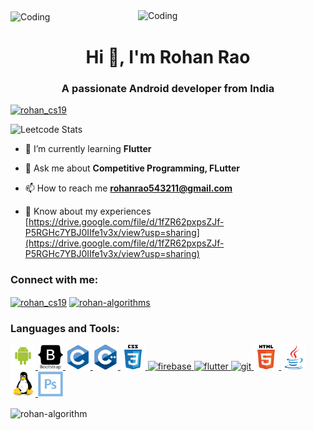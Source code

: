 
<img align="center" alt="Coding" width="1000" src="https://media.licdn.com/dms/image/C5616AQHdAZwmlt3-MQ/profile-displaybackgroundimage-shrink_200_800/0/1628742030836?e=2147483647&v=beta&t=-EQU_CDIBdknkrwEb5j8j7tnMPunCxBw85L684qWg_k">
<img align="right" alt="Coding" width="300" src="https://miro.medium.com/v2/resize:fit:1400/1*4fNBO_UDYEVxM0E5T2FyJQ.gif">
<h1 align="center">Hi 👋, I'm Rohan Rao</h1>
<h3 align="center">A passionate Android developer from India</h3>

<p align="left"> <a href="https://twitter.com/rohan_cs19" target="blank"><img src="https://img.shields.io/twitter/follow/rohan_cs19?logo=twitter&style=for-the-badge" alt="rohan_cs19" /></a> </p>

![Leetcode Stats](https://leetcard.jacoblin.cool/rohan_cs)

- 🌱 I’m currently learning **Flutter**

- 💬 Ask me about **Competitive Programming, FLutter**

- 📫 How to reach me **rohanrao543211@gmail.com**

- 📄 Know about my experiences [https://drive.google.com/file/d/1fZR62pxpsZJf-P5RGHc7YBJ0IIfe1v3x/view?usp=sharing](https://drive.google.com/file/d/1fZR62pxpsZJf-P5RGHc7YBJ0IIfe1v3x/view?usp=sharing)

<h3 align="left">Connect with me:</h3>
<p align="left">
<a href="https://twitter.com/rohan_cs19" target="blank"><img align="center" src="https://raw.githubusercontent.com/rahuldkjain/github-profile-readme-generator/master/src/images/icons/Social/twitter.svg" alt="rohan_cs19" height="30" width="40" /></a>
<a href="https://linkedin.com/in/rohan-algorithms" target="blank"><img align="center" src="https://raw.githubusercontent.com/rahuldkjain/github-profile-readme-generator/master/src/images/icons/Social/linked-in-alt.svg" alt="rohan-algorithms" height="30" width="40" /></a>
</p>

<h3 align="left">Languages and Tools:</h3>
<p align="left"> <a href="https://developer.android.com" target="_blank" rel="noreferrer"> <img src="https://raw.githubusercontent.com/devicons/devicon/master/icons/android/android-original-wordmark.svg" alt="android" width="40" height="40"/> </a> <a href="https://getbootstrap.com" target="_blank" rel="noreferrer"> <img src="https://raw.githubusercontent.com/devicons/devicon/master/icons/bootstrap/bootstrap-plain-wordmark.svg" alt="bootstrap" width="40" height="40"/> </a> <a href="https://www.cprogramming.com/" target="_blank" rel="noreferrer"> <img src="https://raw.githubusercontent.com/devicons/devicon/master/icons/c/c-original.svg" alt="c" width="40" height="40"/> </a> <a href="https://www.w3schools.com/cpp/" target="_blank" rel="noreferrer"> <img src="https://raw.githubusercontent.com/devicons/devicon/master/icons/cplusplus/cplusplus-original.svg" alt="cplusplus" width="40" height="40"/> </a> <a href="https://www.w3schools.com/css/" target="_blank" rel="noreferrer"> <img src="https://raw.githubusercontent.com/devicons/devicon/master/icons/css3/css3-original-wordmark.svg" alt="css3" width="40" height="40"/> </a> <a href="https://firebase.google.com/" target="_blank" rel="noreferrer"> <img src="https://www.vectorlogo.zone/logos/firebase/firebase-icon.svg" alt="firebase" width="40" height="40"/> </a> <a href="https://flutter.dev" target="_blank" rel="noreferrer"> <img src="https://www.vectorlogo.zone/logos/flutterio/flutterio-icon.svg" alt="flutter" width="40" height="40"/> </a> <a href="https://git-scm.com/" target="_blank" rel="noreferrer"> <img src="https://www.vectorlogo.zone/logos/git-scm/git-scm-icon.svg" alt="git" width="40" height="40"/> </a> <a href="https://www.w3.org/html/" target="_blank" rel="noreferrer"> <img src="https://raw.githubusercontent.com/devicons/devicon/master/icons/html5/html5-original-wordmark.svg" alt="html5" width="40" height="40"/> </a> <a href="https://www.java.com" target="_blank" rel="noreferrer"> <img src="https://raw.githubusercontent.com/devicons/devicon/master/icons/java/java-original.svg" alt="java" width="40" height="40"/> </a> <a href="https://www.linux.org/" target="_blank" rel="noreferrer"> <img src="https://raw.githubusercontent.com/devicons/devicon/master/icons/linux/linux-original.svg" alt="linux" width="40" height="40"/> </a> <a href="https://www.photoshop.com/en" target="_blank" rel="noreferrer"> <img src="https://raw.githubusercontent.com/devicons/devicon/master/icons/photoshop/photoshop-line.svg" alt="photoshop" width="40" height="40"/> </a> </p>

<p><img align="center" src="https://github-readme-stats.vercel.app/api/top-langs?username=rohan-algorithm&show_icons=true&locale=en&layout=compact" alt="rohan-algorithm" /></p>
